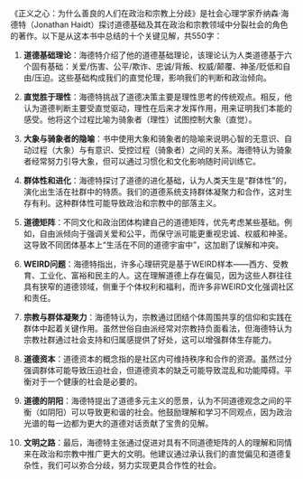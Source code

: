 《正义之心：为什么善良的人们在政治和宗教上分歧》是社会心理学家乔纳森·海德特（Jonathan Haidt）探讨道德基础及其在政治和宗教领域中分裂社会的角色的著作。以下是从这本书中总结的十个关键见解，共550字：

1. **道德基础理论**：海德特介绍了他的道德基础理论，该理论认为人类道德基于六个固有基础：关爱/伤害、公平/欺诈、忠诚/背叛、权威/颠覆、神圣/贬低和自由/压迫。这些基础构成我们的直觉伦理，影响我们的判断和政治倾向。

2. **直觉胜于理性**：海德特挑战了道德决策主要是理性思考的传统观点。相反，他认为道德判断主要受直觉驱动，理性在后来才发挥作用，用来证明我们本能的感受。他将这个过程比喻为骑象者（理性）试图控制大象（直觉）。

3. **大象与骑象者的隐喻**：书中使用大象和骑象者的隐喻来说明心智的无意识、自动过程（大象）与有意识、受控过程（骑象者）之间的关系。海德特认为骑象者经常努力引导大象，但可以通过习惯化和文化影响随时间训练它。

4. **群体性和进化**：海德特探讨了道德的进化基础，认为人类天生是“群体性”的，演化出生活在社群中的特质。我们的道德系统支持群体凝聚力和合作，这对生存有利。这种群体性可能导致政治和宗教中的部落主义。

5. **道德矩阵**：不同文化和政治团体构建自己的道德矩阵，优先考虑某些基础。例如，自由派倾向于强调关爱和公平，而保守派可能更重视忠诚、权威和神圣。这导致不同团体基本上“生活在不同的道德宇宙中”，这加剧了误解和冲突。

6. **WEIRD问题**：海德特指出，许多心理研究是基于WEIRD样本——西方、受教育、工业化、富裕和民主的人。这在理解道德上存在偏见，因为这些人群往往具有狭窄的道德领域，侧重于个体权利和福利，而许多非WEIRD文化强调社区和责任。

7. **宗教与群体凝聚力**：海德特认为，宗教通过团结个体周围共享的信仰和实践在群体中起着关键作用。虽然世俗自由派经常对宗教持负面看法，但海德特认为宗教社群通过社会支持和归属感提供了好处，这可以增强群体生存能力。

8. **道德资本**：道德资本的概念指的是社区内可维持秩序和合作的资源。虽然过分强调群体可能导致压迫社会，但道德资本的缺乏可能导致混乱和功能障碍。平衡对于一个健康的社会是必要的。

9. **道德的阴阳**：海德特提出了道德多元主义的愿景，认为不同道德观念之间的平衡（如阴阳）可以导致更和谐的社会。他鼓励理解和学习不同观点，因为政治光谱的每一边都为更大的道德对话贡献了宝贵的见解。

10. **文明之路**：最后，海德特主张通过促进对具有不同道德矩阵的人的理解和同情来在政治和宗教中推广更大的文明。他建议通过承认我们的直觉偏见和道德复杂性，我们可以弥合分歧，努力实现更具合作性的社会。